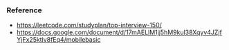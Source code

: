 ### Reference

- https://leetcode.com/studyplan/top-interview-150/
- https://docs.google.com/document/d/17mAELlM1jj5hM9kul38Xqyv4JZjfYjFx25ktlv8fEq4/mobilebasic
